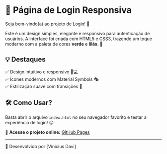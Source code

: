 # 🌟 Página de Login Responsiva

Seja bem-vindo(a) ao projeto de Login! 🚀

Este é um design simples, elegante e responsivo para autenticação de usuários. A interface foi criada com HTML5 e CSS3, trazendo um toque moderno com a paleta de cores **verde** e **lilás**. 🎨

## 💡 Destaques
✅ Design intuitivo e responsivo 📱💻  
✅ Ícones modernos com Material Symbols 🎭  
✅ Estilização suave com transições 🔄

## 🛠 Como Usar?
Basta abrir o arquivo `index.html` no seu navegador favorito e testar a experiência de login! 😉

🔗 **Acesse o projeto online:** [GitHub Pages](https://viniciusprogrammer.github.io/tela-login/)

---
💙 Desenvolvido por [Vinicius Davi]
